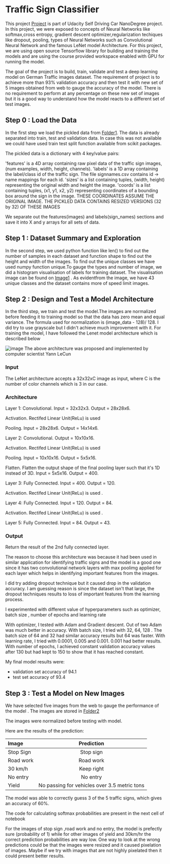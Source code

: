 # Traffic Sign Classifier 

This project [Project] is part of Udacity Self Driving Car NanoDegree project. In this project, we were exposed to concepts of Neural Networks like softmax,cross entropy, gradient descent optimizer,regularization techiques like dropout, pooling, types of Neural Networks such as Convolutional Neural Network and the famous LeNet model Architecture. For this project, we are using open source Tensorflow library  for building and training the models and are using the course provided workspace enabled with GPU for running the model.

The goal of the project is to build, train, validate and test a deep learning model on German Traffic images dataset. The requirement of project is to achieve more than 93% validation accuracy and then test it with new set of 5 images obtained from web to gauge the accuracy of the model. There is no requirement to perform at any percentage on these new set of images but it is a good way to understand how the model reacts to a different set of test images. 

[//]: # (File References)

[Project]: ./Traffic_Sign_Classifier.html
[Folder1]: ./data
[Image1]: ./output_images/y_train_plot_hist.png
[Folder2]: ./german_web_images/

## Step 0 : Load the Data

In the first step we load the pickled data from [Folder1]. The data is already separated into train, test and validation data. In case this was not available we could have used train test split function available from scikit packages. 

The pickled data is a dictionary with 4 key/value pairs:

'features' is a 4D array containing raw pixel data of the traffic sign images, (num examples, width, height, channels).
'labels' is a 1D array containing the label/class id of the traffic sign. The file signnames.csv contains id -> name mappings for each id.
'sizes' is a list containing tuples, (width, height) representing the original width and height the image.
'coords' is a list containing tuples, (x1, y1, x2, y2) representing coordinates of a bounding box around the sign in the image. THESE COORDINATES ASSUME THE ORIGINAL IMAGE. THE PICKLED DATA CONTAINS RESIZED VERSIONS (32 by 32) OF THESE IMAGES

We separate out the features(images) and labels(sign_names) sections and save it into X and y arrays for all sets of data. 

## Step 1 : Dataset Summary and Exploration

In the second step, we used python function like len() to find out the number of samples in each dataset and function shape to find out the height and width of the images. To find out the unique classes we have used numpy function unique.To gauge the types and number of image, we did a histogram visualisation of labels for training dataset. The visualisation image can be found on [Image1] . As evidentfrom the image, we have 43 unique classes and the dataset contains more of speed limit images.


## Step 2 : Design and Test a Model Architecture

In the third step, we train and test the model.The images are normalized before feeding it to training model so that the data has zero mean and equal variance. The formula used for normalization is (image_data - 128)/ 128. I did try to use grayscale but I didn't achieve much improvement with it. For training the model, I have followed the Lenet model architecture which is described below

![image](https://user-images.githubusercontent.com/66986430/119078812-89dce700-ba14-11eb-8f26-80d245f8798c.png)
The above architecture was proposed and implemented by computer scientist Yann LeCun


### Input

The LeNet architecture accepts a 32x32xC image as input, where C is the number of color channels which is 3 in our case.

### Architecture

Layer 1: Convolutional. Input = 32x32x3. Output = 28x28x6.

Activation. Rectifed Linear Unit(ReLu) is used 

Pooling. Input = 28x28x6. Output = 14x14x6.

Layer 2: Convolutional. Output = 10x10x16.

Activation. Rectifed Linear Unit(ReLu) is used 

Pooling. Input = 10x10x16. Output = 5x5x16.

Flatten. Flatten the output shape of the final pooling layer such that it's 1D instead of 3D. Input = 5x5x16. Output = 400.

Layer 3: Fully Connected. Input = 400. Output = 120.

Activation. Rectifed Linear Unit(ReLu) is used .

Layer 4: Fully Connected. Input = 120. Output = 84.

Activation. Rectifed Linear Unit(ReLu) is used .

Layer 5: Fully Connected. Input = 84. Output = 43.

### Output

Return the result of the 2nd fully connected layer.


The reason to choose this architecture was because it had been used in similar application for identifying traffic signs and the model is a good one since it has two convolutional network layers with max poolimg applied for each layer which helps in identifying important features from the images.

I did try adding dropout technique but it caused drop in the validation accuracy. I am guessing reason is since the dataset isn't that large, the dropout techniques results to loss of important features from the learning process.

I experimented with different value of hyperparameters such as optimizer, batch size , number of epochs and learning rate

With optimizer, I tested with Adam and Gradient descent. Out of two Adam was much better in accuracy.
With batch size, I tried with 32, 64, 128 . The batch size of 64 and 32 had similar accuracy results but 64 was faster.
With learning rate, I tried with 0.0001, 0.005 and 0.001. 0.001 had better results.
With number of epochs, I achieved constant validation accuracy values after 130 but had kept to 150 to show that it has reached constant.

My final model results were:
* validation set accuracy of 94.1
* test set accuracy of 93.4


## Step 3 : Test a Model on New Images


We have selected five images from the web to gauge the performance of the model . The images are stored in [Folder2]

The images were normalized before testing with model. 

Here are the results of the prediction:

| Image			        |     Prediction	        					            | 
|:------------------|:---------------------------------------------:| 
| Stop Sign      		| Stop sign   									                | 
| Road work    			| Road work 									                  |
| 30 km/h				    | Keep right									                  |
| No entry	      	| No entry  					 				                  | 
| Yield     			  | No passing for vehicles over 3.5 metric tons  |


The model was able to correctly guess 3 of the 5 traffic signs, which gives an accuracy of 60%. 

The code for calculating softmax probabilities are present in the next cell of notebook

For the images of stop sign ,road work and no entry, the model is prefectly sure (probability of 1) while for other images of yield and 30km/hr the correct prediction probabilities are way low. One way to look at the wrong predictions could be that the images were resized and it caused pixelation of images. Maybe if we try with images that are not highly pixelated then it could present better results.







